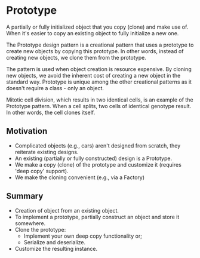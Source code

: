 # Prototype

A partially or fully initialized object that you copy (clone) and make use of.
When it's easier to copy an existing object to fully initialize a new one.

The Prototype design pattern is a creational pattern that uses a prototype to create new objects by copying this prototype. In other words, instead of creating new objects, we clone them from the prototype.

The pattern is used when object creation is resource expensive. By cloning new objects, we avoid the inherent cost of creating a new object in the standard way.
Prototype is unique among the other creational patterns as it doesn't require a class - only an object.

Mitotic cell division, which results in two identical cells, is an example of the Prototype pattern. When a cell splits, two cells of identical genotype result. In other words, the cell clones itself.

## Motivation

- Complicated objects (e.g., cars) aren't designed from scratch, they reiterate existing designs.
- An existing (partially or fully constructed) design is a Prototype.
- We make a copy (clone) of the prototype and customize it (requires 'deep copy' support).
- We make the cloning convenient (e.g., via a Factory)

## Summary

- Creation of object from an existing object.
- To implement a prototype, partially construct an object and store it somewhere.
- Clone the prototype:
  - Implement your own deep copy functionality or;
  - Serialize and deserialize.
- Customize the resulting instance.
